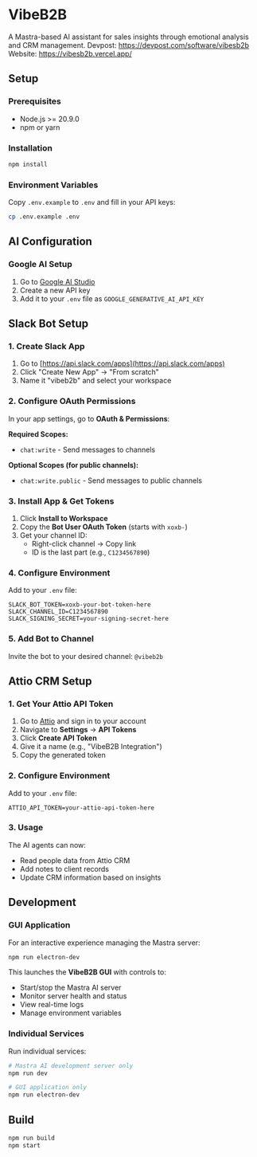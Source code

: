 # VibeB2B

A Mastra-based AI assistant for sales insights through emotional analysis and CRM management.
Devpost: https://devpost.com/software/vibesb2b
Website: https://vibesb2b.vercel.app/

## Setup

### Prerequisites

- Node.js >= 20.9.0
- npm or yarn

### Installation

```bash
npm install
```

### Environment Variables

Copy `.env.example` to `.env` and fill in your API keys:

```bash
cp .env.example .env
```

## AI Configuration

### Google AI Setup

1. Go to [Google AI Studio](https://aistudio.google.com/app/apikey)
2. Create a new API key
3. Add it to your `.env` file as `GOOGLE_GENERATIVE_AI_API_KEY`

## Slack Bot Setup

### 1. Create Slack App

1. Go to [https://api.slack.com/apps](https://api.slack.com/apps)
2. Click "Create New App" → "From scratch"
3. Name it "vibeb2b" and select your workspace

### 2. Configure OAuth Permissions

In your app settings, go to **OAuth & Permissions**:

**Required Scopes:**
- `chat:write` - Send messages to channels

**Optional Scopes (for public channels):**
- `chat:write.public` - Send messages to public channels

### 3. Install App & Get Tokens

1. Click **Install to Workspace**
2. Copy the **Bot User OAuth Token** (starts with `xoxb-`)
3. Get your channel ID:
   - Right-click channel → Copy link
   - ID is the last part (e.g., `C1234567890`)

### 4. Configure Environment

Add to your `.env` file:

```env
SLACK_BOT_TOKEN=xoxb-your-bot-token-here
SLACK_CHANNEL_ID=C1234567890
SLACK_SIGNING_SECRET=your-signing-secret-here
```

### 5. Add Bot to Channel

Invite the bot to your desired channel: `@vibeb2b`

## Attio CRM Setup

### 1. Get Your Attio API Token

1. Go to [Attio](https://attio.com) and sign in to your account
2. Navigate to **Settings** → **API Tokens**
3. Click **Create API Token**
4. Give it a name (e.g., "VibeB2B Integration")
5. Copy the generated token

### 2. Configure Environment

Add to your `.env` file:

```env
ATTIO_API_TOKEN=your-attio-api-token-here
```

### 3. Usage

The AI agents can now:
- Read people data from Attio CRM
- Add notes to client records
- Update CRM information based on insights

## Development

### GUI Application

For an interactive experience managing the Mastra server:

```bash
npm run electron-dev
```

This launches the **VibeB2B GUI** with controls to:
- Start/stop the Mastra AI server
- Monitor server health and status
- View real-time logs
- Manage environment variables

### Individual Services

Run individual services:

```bash
# Mastra AI development server only
npm run dev

# GUI application only
npm run electron-dev
```

## Build

```bash
npm run build
npm start
```
